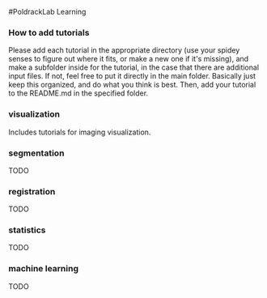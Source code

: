 #PoldrackLab Learning

### How to add tutorials
Please add each tutorial in the appropriate directory (use your spidey senses to figure out where it fits, or make a new one if it's missing), and make a subfolder inside for the tutorial, in the case that there are additional input files.  If not, feel free to put it directly in the main folder.  Basically just keep this organized, and do what you think is best.  Then, add your tutorial to the README.md in the specified folder. 

### visualization
Includes tutorials for imaging visualization.

### segmentation
TODO

### registration
TODO

### statistics
TODO

### machine learning
TODO
